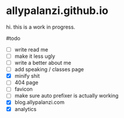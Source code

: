 # allypalanzi.github.io
hi. this is a work in progress.

#todo
- [ ] write read me
- [ ] make it less ugly
- [ ] write a better about me
- [ ] add speaking / classes page
- [x] minify shit
- [ ] 404 page
- [ ] favicon
- [ ] make sure auto prefixer is actually working
- [x] blog.allypalanzi.com
- [x] analytics